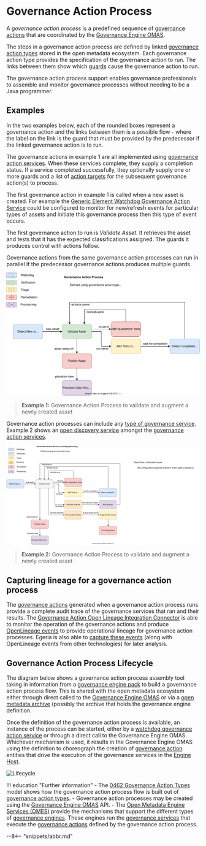 <!-- SPDX-License-Identifier: CC-BY-4.0 -->
<!-- Copyright Contributors to the ODPi Egeria project. -->

# Governance Action Process

A *governance action process* is a predefined sequence of [governance actions](/concepts/governance-action) that are coordinated by the [Governance Engine OMAS](/services/omas/governance-engine/overview).

The steps in a governance action process are defined by linked [governance action types](/concepts/governance-action-type) stored in the open metadata ecosystem.  Each governance action type provides the specification of the governance action to run.  The links between them show which [guards](/concepts/guard) cause the governance action to run.

The governance action process support enables governance professionals to assemble and monitor governance processes without needing to be a Java programmer.

## Examples

In the two examples below, each of the rounded boxes represent a governance action and the links between them is a possible flow - where the label on the link is the guard that must be provided by the predecessor if the linked governance action is to run.

The governance actions in example 1 are all implemented using [governance action services](/concepts/governance-action-service).  When these services complete, they supply a completion status.  If a service completed successfully, they optionally supply one or more guards and a list of [action targets](/concepts/action-target) for the subsequent governance action(s) to process.  

The first governance action in example 1 is called when a new asset is created.  For example the [Generic Element Watchdog Governance Action Service](/connectors/governance-action/generic-element-watchdog-governance-action-service) could be configured to monitor for new/refresh events for particular types of assets and initiate this governance process then this type of event occurs.

The first governance action to run is *Validate Asset*.  It retrieves the asset and tests that it has the expected classifications assigned.  The guards it produces control with actions follow.

Governance actions from the same governance action processes can run in parallel if the predecessor governance actions produces multiple guards. 

![Example 1](/concepts/governance-action-process-example-1.svg)
> **Example 1:** Governance Action Process to validate and augment a newly created asset

Governance action processes can include any [type of governance service](/concepts/governance-service).
Example 2 shows an [open discovery service](/concepts/open-discovery-service) amongst the [governance action services](/concepts/governance-action-service).

![Example 2](/concepts/governance-action-process-example-2.svg)
> **Example 2:** Governance Action Process to validate and augment a newly created asset

## Capturing lineage for a governance action process

The [governance actions](/concepts/governance-action) generated when a governance action process runs provide a complete audit trace of the governance services that ran and their results.  The [Governance Action Open Lineage Integration Connector](/connectors/integration/governance-action-open-lineage-integration-connector) is able to monitor the operation of the governance actions and produce [OpenLineage events](/features/lineage-management/overview/#the-openlineage-standard) to provide operational lineage for governance action processes.  Egeria is also able to [capture these events](/connectors/#capturing-and-publishing-lineage) (along with OpenLineage events from other technologies) for later analysis.

## Governance Action Process Lifecycle

The diagram below shows a governance action process assembly tool taking in information from a [governance engine pack](/concepts/governance-engine-pack) to build a governance action process flow.  This is shared with the open metadata ecosystem either through direct called to the [Governance Engine OMAS](/services/omas/governance-engone/overview) or via a [open metadata archive](/concepts/open-metadata-archive) (possibly the archive that holds the governance engine definition.

Once the definition of the governance action process is available, an instance of the process can be started, either by a [watchdog governance action service](/concepts/governance-action-service) or through a direct call to the Governance Engine OMAS.  Whichever mechanism is used, it results in the Governance Engine OMAS using the definition to choreograph the creation of [governance action](/concepts/governance-action) entities that drive the execution of the governance services in the [Engine Host](/concepts/engine-host).

![Lifecycle](/concepts/governance-action-process-lifecycle.svg)


!!! education "Further information"
    - The [0462 Governance Action Types](/types/4/0462-Governance-Action-Types) model shows how the governance action process flow is built out of [governance action types](/concepts/governance-action-type).
    - Governance action processes may be created using the [Governance Engine OMAS](/services/omas/governance-engine/overview) API.
    - The [Open Metadata Engine Services (OMES)](/services/omes) provide the mechanisms that support the different types of [governance engines](/concepts/governance-engine). These engines run the [governance services](/concepts/governance-service) that execute the [governance actions](/concepts/governance-action) defined by the governance action process.


--8<-- "snippets/abbr.md"